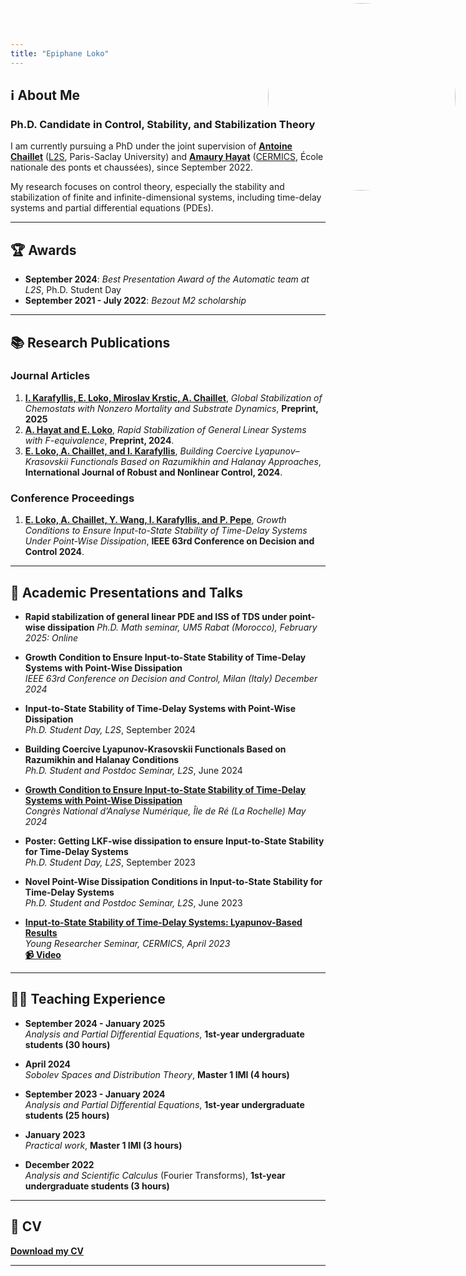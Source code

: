 ```yaml
---
title: "Epiphane Loko"
---
```


<style>
  .site-header {
    position: relative;
  }
  .custom-logo {
    position: absolute;
    top: 5px;
    right: 20px;
    width: 300px;  /* Ajuste la taille */
    height: 300px;
    border-radius: 50%;
  }
</style>

<img class="custom-logo" src="https://github.com/user-attachments/assets/e6f1dcb7-ec63-4627-9b19-5dc91bdc0353">

##  ℹ️ About Me  

### **Ph.D. Candidate in Control, Stability, and Stabilization Theory**  

I am currently pursuing a PhD under the joint supervision of **[Antoine Chaillet](https://l2s.centralesupelec.fr/u/chaillet-antoine/)** ([L2S](https://l2s.centralesupelec.fr/), Paris-Saclay University) and **[Amaury Hayat](http://cermics.enpc.fr/~hayata/)** ([CERMICS](https://cermics-lab.enpc.fr/), École nationale des ponts et chaussées), since September 2022.  

My research focuses on control theory, especially the stability and stabilization of finite and infinite-dimensional systems, including time-delay systems and partial differential equations (PDEs).  


---
 
## 🏆 Awards  
- **September 2024**: *Best Presentation Award of the Automatic team at L2S*, Ph.D. Student Day  
- **September 2021 - July 2022**: *Bezout M2 scholarship*

---
 
## 📚 Research Publications  
 
### **Journal Articles** 
1. **[I. Karafyllis, E. Loko, Miroslav Krstic, A. Chaillet](http://arxiv.org/abs/2502.09310)**, *Global Stabilization of Chemostats with Nonzero Mortality and Substrate Dynamics*, **Preprint, 2025** 
2. **[A. Hayat and E. Loko](http://cermics.enpc.fr/~hayata/F_equivalence_general_linear.pdf)**, *Rapid Stabilization of General Linear Systems with F-equivalence*, **Preprint, 2024**.  
3. **[E. Loko, A. Chaillet, and I. Karafyllis](https://onlinelibrary.wiley.com/doi/full/10.1002/rnc.7229)**, *Building Coercive Lyapunov–Krasovskii Functionals Based on Razumikhin and Halanay Approaches*, **International Journal of Robust and Nonlinear Control, 2024**.  

### **Conference Proceedings**  
 1. **[E. Loko, A. Chaillet, Y. Wang, I. Karafyllis, and P. Pepe](https://hal.science/hal-04688473/)**, *Growth Conditions to Ensure Input-to-State Stability of Time-Delay Systems Under Point-Wise Dissipation*, **IEEE 63rd Conference on Decision and Control 2024**.  

---
 
## 🎤 Academic Presentations and Talks 

- **Rapid stabilization of general linear PDE and ISS of TDS under point-wise dissipation**
   *Ph.D. Math seminar, UM5 Rabat (Morocco), February 2025: Online*
 
- **Growth Condition to Ensure Input-to-State Stability of Time-Delay Systems with Point-Wise Dissipation**  
  *IEEE 63rd Conference on Decision and Control, Milan (Italy) December 2024*

- **Input-to-State Stability of Time-Delay Systems with Point-Wise Dissipation**  
  *Ph.D. Student Day, L2S*, September 2024  
  
- **Building Coercive Lyapunov-Krasovskii Functionals Based on Razumikhin and Halanay Conditions**  
  *Ph.D. Student and Postdoc Seminar, L2S*, June 2024  

- **[Growth Condition to Ensure Input-to-State Stability of Time-Delay Systems with Point-Wise Dissipation](https://canum2024.math.cnrs.fr/programme/soumission/9550b0e6-6cde-4273-9cf6-ba8950814927/presentation.pdf)**  
  *Congrès National d’Analyse Numérique, Île de Ré (La Rochelle) May 2024*

- **Poster: Getting LKF-wise dissipation to ensure Input-to-State Stability for Time-Delay Systems**  
  *Ph.D. Student Day, L2S*, September 2023  
  
- **Novel Point-Wise Dissipation Conditions in Input-to-State Stability for Time-Delay Systems**  
  *Ph.D. Student and Postdoc Seminar, L2S*, June 2023   

- **[Input-to-State Stability of Time-Delay Systems: Lyapunov-Based Results](https://cermics-lab.enpc.fr/wp-content/uploads/2017/03/Presentation_Cermics.pdf)**  
  *Young Researcher Seminar, CERMICS, April 2023*  
  **[📹 Video](https://www.youtube.com/watch?v=6dXmpGbGNpE)**  

---
 
## 👨‍🏫 Teaching Experience  

- **September 2024 - January 2025**  
  *Analysis and Partial Differential Equations*, **1st-year undergraduate students (30 hours)**  

- **April 2024**  
  *Sobolev Spaces and Distribution Theory*, **Master 1 IMI (4 hours)**  

- **September 2023 - January 2024**  
  *Analysis and Partial Differential Equations*, **1st-year undergraduate students (25 hours)**    

- **January 2023**  
  *Practical work*, **Master 1 IMI (3 hours)**  

- **December 2022**  
  *Analysis and Scientific Calculus* (Fourier Transforms), **1st-year undergraduate students (3 hours)**

---

## 📄 CV  
 
 **[Download my CV](https://github.com/user-attachments/files/18801389/Epiphane_CV.pdf)**  

---

